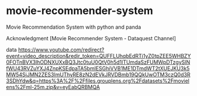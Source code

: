 # movie-recommender-system
Movie Recommendation System with python and panda

Acknowledgment
[Movie Recommender System - Dataquest Channel]


data
https://www.youtube.com/redirect?event=video_description&redir_token=QUFFLUhqbEdRTi1yZ0tpZEE5WHBZY0FOTnBVX3lhODNXUXxBQ3Jtc0tuU0QtV0h5d1lTUmdaSzFUMWpDTzgySlNfWU43RVZuYXJ4ZnpKSEdpaTA5bmlESGhiVVB1ME1DTmdWT2tXUEJKU3k5MW54SjJMN2ZES3lmUThyRE8zN2dEVkJRVDBmb19QQkUwOTM3czQ0d3R3SDhYdw&q=https%3A%2F%2Ffiles.grouplens.org%2Fdatasets%2Fmovielens%2Fml-25m.zip&v=eyEabQRBMQA
